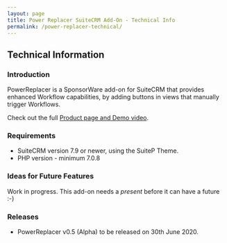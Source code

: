 ```yaml
---
layout: page
title: Power Replacer SuiteCRM Add-On - Technical Info
permalink: /power-replacer-technical/
---
```


## Technical Information

### Introduction

PowerReplacer is a SponsorWare add-on for SuiteCRM that provides enhanced Workflow capabilities, 
by adding buttons in views that manually trigger Workflows.

Check out the full [Product page and Demo video](/power-replacer).

### Requirements

* SuiteCRM version 7.9 or newer, using the SuiteP Theme.
* PHP version - minimum 7.0.8

### Ideas for Future Features

Work in progress. This add-on needs a _present_ before it can have a future :-)

### Releases

* PowerReplacer v0.5 (Alpha) to be released on 30th June 2020.



